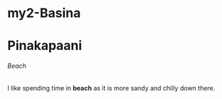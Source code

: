 # my2-Basina
# Pinakapaani
###### Beach
I like spending time in **beach** as it is more sandy and chilly down there.